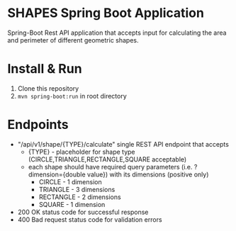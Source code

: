 # SHAPES Spring Boot Application
Spring-Boot Rest API application that accepts input for calculating the area
and perimeter of different geometric shapes.

# Install & Run
1. Clone this repository
1. `mvn spring-boot:run` in root directory

# Endpoints
* "/api/v1/shape/{TYPE}/calculate" single REST API endpoint that accepts 
  * {TYPE} - placeholder for shape type (CIRCLE,TRIANGLE,RECTANGLE,SQUARE acceptable)
  * each shape should have required query parameters (i.e. ?dimension={double value}) with its dimensions (positive only)
    * CIRCLE - 1 dimension
    * TRIANGLE - 3 dimensions
    * RECTANGLE - 2 dimensions 
    * SQUARE - 1 dimension
* 200 OK status code for successful response
* 400 Bad request status code for validation errors


